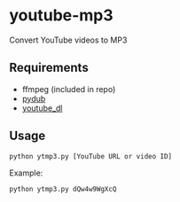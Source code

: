 # youtube-mp3
Convert YouTube videos to MP3

## Requirements
- ffmpeg (included in repo)
- [pydub](https://pypi.org/project/pydub)
- [youtube_dl](https://pypi.org/project/youtube_dl)

## Usage

`python ytmp3.py [YouTube URL or video ID]`

Example:

`python ytmp3.py dQw4w9WgXcQ`
